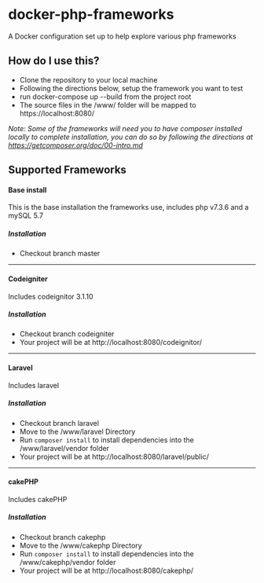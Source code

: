 # docker-php-frameworks
A Docker configuration set up to help explore various php frameworks

## How do I use this?

* Clone the repository to your local machine
* Following the directions below, setup the framework you want to test
* run docker-compose up --build from the project root
* The source files in the /www/ folder will be mapped to https://localhost:8080/

*Note: Some of the frameworks will need you to have composer installed locally to complete installation, you can do so by following the directions at https://getcomposer.org/doc/00-intro.md*

## Supported Frameworks

#### Base install
This is the base installation the frameworks use, includes php v7.3.6 and a mySQL 5.7
##### Installation
* Checkout branch master
---
#### Codeigniter
Includes codeignitor 3.1.10
##### Installation
* Checkout branch codeigniter
* Your project will be at http://localhost:8080/codeignitor/
---
#### Laravel
Includes laravel 
##### Installation
* Checkout branch laravel
* Move to the /www/laravel Directory
* Run `composer install` to install dependencies into the /www/laravel/vendor folder
* Your project will be at http://localhost:8080/laravel/public/
---
#### cakePHP
Includes cakePHP 
##### Installation
* Checkout branch cakephp
* Move to the /www/cakephp Directory
* Run `composer install` to install dependencies into the /www/cakephp/vendor folder
* Your project will be at http://localhost:8080/cakephp/
